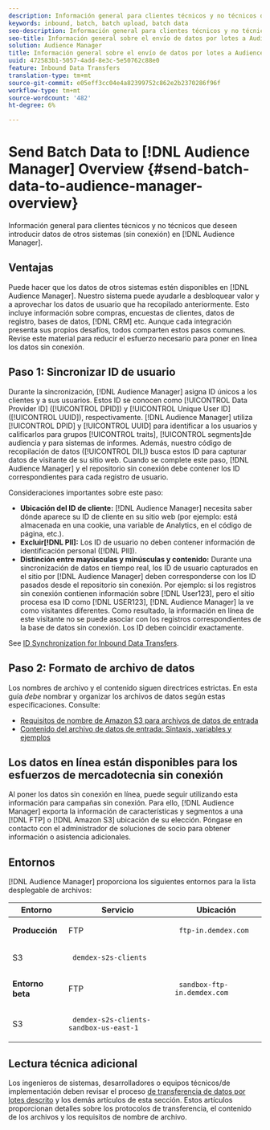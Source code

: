 ```yaml
---
description: Información general para clientes técnicos y no técnicos que deseen llevar datos de otros sistemas (sin conexión) al Audience Manager.
keywords: inbound, batch, batch upload, batch data
seo-description: Información general para clientes técnicos y no técnicos que deseen llevar datos de otros sistemas (sin conexión) al Audience Manager. Para ello, utilice la opción de carga por lotes en Audience Manager.
seo-title: Información general sobre el envío de datos por lotes a Audience Manager
solution: Audience Manager
title: Información general sobre el envío de datos por lotes a Audience Manager
uuid: 472583b1-5057-4add-8e3c-5e50762c88e0
feature: Inbound Data Transfers
translation-type: tm+mt
source-git-commit: e05eff3cc04e4a82399752c862e2b2370286f96f
workflow-type: tm+mt
source-wordcount: '482'
ht-degree: 6%

---
```



# Send Batch Data to [!DNL Audience Manager] Overview {#send-batch-data-to-audience-manager-overview}

Información general para clientes técnicos y no técnicos que deseen introducir datos de otros sistemas (sin conexión) en [!DNL Audience Manager].

## Ventajas

Puede hacer que los datos de otros sistemas estén disponibles en [!DNL Audience Manager]. Nuestro sistema puede ayudarle a desbloquear valor y a aprovechar los datos de usuario que ha recopilado anteriormente. Esto incluye información sobre compras, encuestas de clientes, datos de registro, bases de datos, [!DNL CRM] etc. Aunque cada integración presenta sus propios desafíos, todos comparten estos pasos comunes. Revise este material para reducir el esfuerzo necesario para poner en línea los datos sin conexión.

## Paso 1: Sincronizar ID de usuario

Durante la sincronización, [!DNL Audience Manager] asigna ID únicos a los clientes y a sus usuarios. Estos ID se conocen como [!UICONTROL Data Provider ID] ([!UICONTROL DPID]) y [!UICONTROL Unique User ID] ([!UICONTROL UUID]), respectivamente. [!DNL Audience Manager] utiliza [!UICONTROL DPID] y [!UICONTROL UUID] para identificar a los usuarios y calificarlos para grupos [!UICONTROL traits], [!UICONTROL segments]de audiencia y para sistemas de informes. Además, nuestro código de recopilación de datos ([!UICONTROL DIL]) busca estos ID para capturar datos de visitante de su sitio web. Cuando se complete este paso, [!DNL Audience Manager] y el repositorio sin conexión debe contener los ID correspondientes para cada registro de usuario.

Consideraciones importantes sobre este paso:

* **Ubicación del ID de cliente:** [!DNL Audience Manager] necesita saber dónde aparece su ID de cliente en su sitio web (por ejemplo: está almacenada en una cookie, una variable de Analytics, en el código de página, etc.).
* **Excluir[!DNL PII]:** Los ID de usuario no deben contener información de identificación personal ([!DNL PII]).
* **Distinción entre mayúsculas y minúsculas y contenido:** Durante una sincronización de datos en tiempo real, los ID de usuario capturados en el sitio por [!DNL Audience Manager] deben corresponderse con los ID pasados desde el repositorio sin conexión. Por ejemplo: si los registros sin conexión contienen información sobre [!DNL User123], pero el sitio procesa esa ID como [!DNL USER123], [!DNL Audience Manager] la ve como visitantes diferentes. Como resultado, la información en línea de este visitante no se puede asociar con los registros correspondientes de la base de datos sin conexión. Los ID deben coincidir exactamente.

See [ID Synchronization for Inbound Data Transfers](../../../integration/sending-audience-data/batch-data-transfer-explained/id-sync-http.md).

## Paso 2: Formato de archivo de datos

Los nombres de archivo y el contenido siguen directrices estrictas. En esta guía *debe* nombrar y organizar los archivos de datos según estas especificaciones. Consulte:

* [Requisitos de nombre de Amazon S3 para archivos de datos de entrada](../../../integration/sending-audience-data/batch-data-transfer-explained/inbound-s3-filenames.md)
* [Contenido del archivo de datos de entrada: Sintaxis, variables y ejemplos](../../../integration/sending-audience-data/batch-data-transfer-explained/inbound-file-contents.md)

## Los datos en línea están disponibles para los esfuerzos de mercadotecnia sin conexión

Al poner los datos sin conexión en línea, puede seguir utilizando esta información para campañas sin conexión. Para ello, [!DNL Audience Manager] exporta la información de características y segmentos a una [!DNL FTP] o [!DNL Amazon S3] ubicación de su elección. Póngase en contacto con el administrador de soluciones de socio para obtener información o asistencia adicionales.

## Entornos

[!DNL Audience Manager] proporciona los siguientes entornos para la lista desplegable de archivos:

<table id="table_A61AA64578944B23B5A7355F2A76E882"> 
 <thead> 
  <tr> 
   <th colname="col1" class="entry"> Entorno </th> 
   <th colname="col02" class="entry"> Servicio </th> 
   <th colname="col2" class="entry"> Ubicación </th> 
  </tr> 
 </thead>
 <tbody> 
  <tr> 
   <td colname="col1" morerows="1"> <b>Producción</b> </td> 
   <td colname="col02"> FTP </td> 
   <td colname="col2"> <p> <code> ftp-in.demdex.com</code> </p> </td> 
  </tr> 
  <tr> 
   <td colname="col02"> S3 </td> 
   <td colname="col2"> <p> <code> demdex-s2s-clients</code> </p> </td> 
  </tr> 
  <tr> 
   <td colname="col1" morerows="1"> <b>Entorno beta</b> </td> 
   <td colname="col02"> FTP </td> 
   <td colname="col2"> <p><code> sandbox-ftp-in.demdex.com</code> </p> </td> 
  </tr> 
  <tr> 
   <td colname="col02"> S3 </td> 
   <td colname="col2"> <p> <code> demdex-s2s-clients-sandbox-us-east-1</code> </p> </td> 
  </tr> 
 </tbody> 
</table>

## Lectura técnica adicional

Los ingenieros de sistemas, desarrolladores o equipos técnicos/de implementación deben revisar el proceso [de transferencia de datos por lotes descrito](../../../integration/sending-audience-data/batch-data-transfer-explained/batch-data-transfer-explained.md) y los demás artículos de esta sección. Estos artículos proporcionan detalles sobre los protocolos de transferencia, el contenido de los archivos y los requisitos de nombre de archivo.
